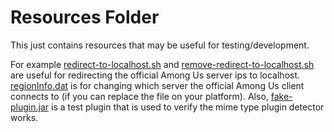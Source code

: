 # Resources Folder

This just contains resources that may be useful for testing/development.

For example [redirect-to-localhost.sh][redirect] and [remove-redirect-to-localhost.sh][no-redirect] are useful for redirecting the official Among Us server ips to localhost. [regionInfo.dat][regionFile] is for changing which server the official Among Us client connects to (if you can replace the file on your platform). Also, [fake-plugin.jar][fakePlugin] is a test plugin that is used to verify the mime type plugin detector works.

[redirect]: redirect-to-localhost.sh
[no-redirect]: remove-redirect-to-localhost.sh
[regionFile]: regionInfo.dat
[fakePlugin]: fake-plugin.jar